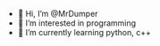 - 👋 Hi, I’m @MrDumper
- 👀 I’m interested in programming
- 🌱 I’m currently learning python, c++


<!---
MrDumper/MrDumper is a ✨ special ✨ repository because its `README.md` (this file) appears on your GitHub profile.
You can click the Preview link to take a look at your changes.
--->
